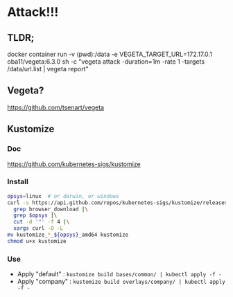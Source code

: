 # Attack!!!

## TLDR;

docker container run -v (pwd):/data -e VEGETA_TARGET_URL=172.17.0.1 oba11/vegeta:6.3.0 sh -c "vegeta attack -duration=1m -rate 1 -targets /data/url.list | vegeta report"

## Vegeta?

https://github.com/tsenart/vegeta

## Kustomize

### Doc

<https://github.com/kubernetes-sigs/kustomize>

### Install

```bash
opsys=linux  # or darwin, or windows
curl -s https://api.github.com/repos/kubernetes-sigs/kustomize/releases/latest |\
  grep browser_download |\
  grep $opsys |\
  cut -d '"' -f 4 |\
  xargs curl -O -L
mv kustomize_*_${opsys}_amd64 kustomize
chmod u+x kustomize
```

### Use

- Apply "default" : `kustomize build bases/common/ | kubectl apply -f -`
- Apply "company" : `kustomize build overlays/company/ | kubectl apply -f -`
